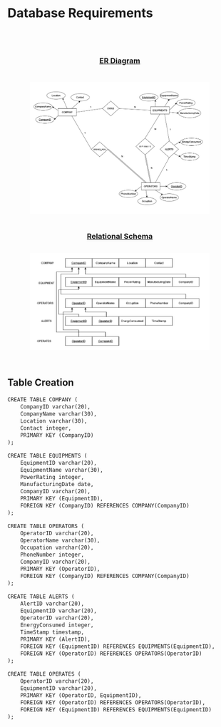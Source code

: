 # Database Requirements

<div style="text-align: center; text-decoration: underline; margin-top: 5rem">
    <h3 style="margin: 0;">ER Diagram</h3>
    <img src="../ER.png" alt="ER Diagram" style="scale: 0.8; margin-bottom: 0;">
    <h3 style="margin: 0;">Relational Schema</h3>
    <img src="../SCHEMA-2.png" alt="ER Diagram" style="scale: 0.8;">
</div>

## Table Creation 

```
CREATE TABLE COMPANY (
    CompanyID varchar(20),
    CompanyName varchar(30),
    Location varchar(30),
    Contact integer,
    PRIMARY KEY (CompanyID)
);
```
```
CREATE TABLE EQUIPMENTS (
    EquipmentID varchar(20),
    EquipmentName varchar(30),
    PowerRating integer,
    ManufacturingDate date,
    CompanyID varchar(20),
    PRIMARY KEY (EquipmentID),
    FOREIGN KEY (CompanyID) REFERENCES COMPANY(CompanyID)
);
```
```
CREATE TABLE OPERATORS (
    OperatorID varchar(20),
    OperatorName varchar(30),
    Occupation varchar(20),
    PhoneNumber integer,
    CompanyID varchar(20),
    PRIMARY KEY (OperatorID),
    FOREIGN KEY (CompanyID) REFERENCES COMPANY(CompanyID)
);
```
```
CREATE TABLE ALERTS (
    AlertID varchar(20),
    EquipmentID varchar(20),
    OperatorID varchar(20),
    EnergyConsumed integer,
    TimeStamp timestamp,
    PRIMARY KEY (AlertID),
    FOREIGN KEY (EquipmentID) REFERENCES EQUIPMENTS(EquipmentID),
    FOREIGN KEY (OperatorID) REFERENCES OPERATORS(OperatorID)
);
```
```
CREATE TABLE OPERATES (
    OperatorID varchar(20),
    EquipmentID varchar(20),
    PRIMARY KEY (OperatorID, EquipmentID),
    FOREIGN KEY (OperatorID) REFERENCES OPERATORS(OperatorID),
    FOREIGN KEY (EquipmentID) REFERENCES EQUIPMENTS(EquipmentID)
);
```